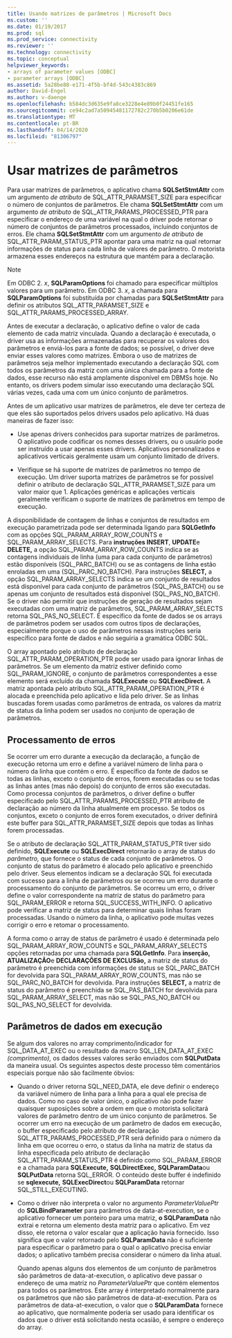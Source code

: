 ```yaml
---
title: Usando matrizes de parâmetros | Microsoft Docs
ms.custom: ''
ms.date: 01/19/2017
ms.prod: sql
ms.prod_service: connectivity
ms.reviewer: ''
ms.technology: connectivity
ms.topic: conceptual
helpviewer_keywords:
- arrays of parameter values [ODBC]
- parameter arrays [ODBC]
ms.assetid: 5a28be88-e171-4f5b-bf4d-543c4383c869
author: David-Engel
ms.author: v-daenge
ms.openlocfilehash: b584dc3d635e9fa8ce3228e4e89b0f24451fe165
ms.sourcegitcommit: ce94c2ad7a50945481172782c270b5b0206e61de
ms.translationtype: MT
ms.contentlocale: pt-BR
ms.lasthandoff: 04/14/2020
ms.locfileid: "81306797"
---
```

# <a name="using-arrays-of-parameters"></a>Usar matrizes de parâmetros
Para usar matrizes de parâmetros, o aplicativo chama **SQLSetStmtAttr** com um argumento *de atributo* de SQL_ATTR_PARAMSET_SIZE para especificar o número de conjuntos de parâmetros. Ele chama **SQLSetStmtAttr** com um argumento *de atributo* de SQL_ATTR_PARAMS_PROCESSED_PTR para especificar o endereço de uma variável na qual o driver pode retornar o número de conjuntos de parâmetros processados, incluindo conjuntos de erros. Ele chama **SQLSetStmtAttr** com um argumento *de atributo* de SQL_ATTR_PARAM_STATUS_PTR apontar para uma matriz na qual retornar informações de status para cada linha de valores de parâmetro. O motorista armazena esses endereços na estrutura que mantém para a declaração.  
  
> [!NOTE]  
>  Em ODBC 2. *x*, **SQLParamOptions** foi chamado para especificar múltiplos valores para um parâmetro. Em ODBC 3. *x*, a chamada para **SQLParamOptions** foi substituída por chamadas para **SQLSetStmtAttr** para definir os atributos SQL_ATTR_PARAMSET_SIZE e SQL_ATTR_PARAMS_PROCESSED_ARRAY.  
  
 Antes de executar a declaração, o aplicativo define o valor de cada elemento de cada matriz vinculada. Quando a declaração é executada, o driver usa as informações armazenadas para recuperar os valores dos parâmetros e enviá-los para a fonte de dados; se possível, o driver deve enviar esses valores como matrizes. Embora o uso de matrizes de parâmetros seja melhor implementado executando a declaração SQL com todos os parâmetros da matriz com uma única chamada para a fonte de dados, esse recurso não está amplamente disponível em DBMSs hoje. No entanto, os drivers podem simular isso executando uma declaração SQL várias vezes, cada uma com um único conjunto de parâmetros.  
  
 Antes de um aplicativo usar matrizes de parâmetros, ele deve ter certeza de que eles são suportados pelos drivers usados pelo aplicativo. Há duas maneiras de fazer isso:  
  
-   Use apenas drivers conhecidos para suportar matrizes de parâmetros. O aplicativo pode codificar os nomes desses drivers, ou o usuário pode ser instruído a usar apenas esses drivers. Aplicativos personalizados e aplicativos verticais geralmente usam um conjunto limitado de drivers.  
  
-   Verifique se há suporte de matrizes de parâmetros no tempo de execução. Um driver suporta matrizes de parâmetros se for possível definir o atributo de declaração SQL_ATTR_PARAMSET_SIZE para um valor maior que 1. Aplicações genéricas e aplicações verticais geralmente verificam o suporte de matrizes de parâmetros em tempo de execução.  
  
 A disponibilidade de contagem de linhas e conjuntos de resultados em execução parametrizada pode ser determinada ligando para **SQLGetInfo** com as opções SQL_PARAM_ARRAY_ROW_COUNTS e SQL_PARAM_ARRAY_SELECTS. Para **instruções INSERT**, **UPDATE**e **DELETE,** a opção SQL_PARAM_ARRAY_ROW_COUNTS indica se as contagens individuais de linha (uma para cada conjunto de parâmetros) estão disponíveis (SQL_PARC_BATCH) ou se as contagens de linha estão enroladas em uma (SQL_PARC_NO_BATCH). Para instruções **SELECT,** a opção SQL_PARAM_ARRAY_SELECTS indica se um conjunto de resultados está disponível para cada conjunto de parâmetros (SQL_PAS_BATCH) ou se apenas um conjunto de resultados está disponível (SQL_PAS_NO_BATCH). Se o driver não permitir que instruções de geração de resultados sejam executadas com uma matriz de parâmetros, SQL_PARAM_ARRAY_SELECTS retorna SQL_PAS_NO_SELECT. É específico da fonte de dados se os arrays de parâmetros podem ser usados com outros tipos de declarações, especialmente porque o uso de parâmetros nessas instruções seria específico para fonte de dados e não seguiria a gramática ODBC SQL.  
  
 O array apontado pelo atributo de declaração SQL_ATTR_PARAM_OPERATION_PTR pode ser usado para ignorar linhas de parâmetros. Se um elemento da matriz estiver definido como SQL_PARAM_IGNORE, o conjunto de parâmetros correspondentes a esse elemento será excluído da chamada **SQLExecute** ou **SQLExecDirect.** A matriz apontada pelo atributo SQL_ATTR_PARAM_OPERATION_PTR é alocada e preenchida pelo aplicativo e lida pelo driver. Se as linhas buscadas forem usadas como parâmetros de entrada, os valores da matriz de status da linha podem ser usados no conjunto de operação de parâmetros.  
  
## <a name="error-processing"></a>Processamento de erros  
 Se ocorrer um erro durante a execução da declaração, a função de execução retorna um erro e define a variável número de linha para o número da linha que contém o erro. É específico da fonte de dados se todas as linhas, exceto o conjunto de erros, forem executadas ou se todas as linhas antes (mas não depois) do conjunto de erros são executadas. Como processa conjuntos de parâmetros, o driver define o buffer especificado pelo SQL_ATTR_PARAMS_PROCESSED_PTR atributo de declaração ao número da linha atualmente em processo. Se todos os conjuntos, exceto o conjunto de erros forem executados, o driver definirá este buffer para SQL_ATTR_PARAMSET_SIZE depois que todas as linhas forem processadas.  
  
 Se o atributo de declaração SQL_ATTR_PARAM_STATUS_PTR tiver sido definido, **SQLExecute** ou **SQLExecDirect** retornarão o array de status do *parâmetro,* que fornece o status de cada conjunto de parâmetros. O conjunto de status do parâmetro é alocado pelo aplicativo e preenchido pelo driver. Seus elementos indicam se a declaração SQL foi executada com sucesso para a linha de parâmetros ou se ocorreu um erro durante o processamento do conjunto de parâmetros. Se ocorreu um erro, o driver define o valor correspondente na matriz de status do parâmetro para SQL_PARAM_ERROR e retorna SQL_SUCCESS_WITH_INFO. O aplicativo pode verificar a matriz de status para determinar quais linhas foram processadas. Usando o número da linha, o aplicativo pode muitas vezes corrigir o erro e retomar o processamento.  
  
 A forma como o array de status de parâmetro é usado é determinada pelo SQL_PARAM_ARRAY_ROW_COUNTS e SQL_PARAM_ARRAY_SELECTS opções retornadas por uma chamada para **SQLGetInfo**. Para **inserção,** **ATUALIZAÇÃO**e **DECLARAÇÕES DE EXCLUSão,** a matriz de status do parâmetro é preenchida com informações de status se SQL_PARC_BATCH for devolvida para SQL_PARAM_ARRAY_ROW_COUNTS, mas não se SQL_PARC_NO_BATCH for devolvida. Para instruções **SELECT,** a matriz de status do parâmetro é preenchida se SQL_PAS_BATCH for devolvida para SQL_PARAM_ARRAY_SELECT, mas não se SQL_PAS_NO_BATCH ou SQL_PAS_NO_SELECT for devolvida.  
  
## <a name="data-at-execution-parameters"></a>Parâmetros de dados em execução  
 Se algum dos valores no array comprimento/indicador for SQL_DATA_AT_EXEC ou o resultado da macro SQL_LEN_DATA_AT_EXEC *(comprimento),* os dados desses valores serão enviados com **SQLPutData** da maneira usual. Os seguintes aspectos deste processo têm comentários especiais porque não são facilmente óbvios:  
  
-   Quando o driver retorna SQL_NEED_DATA, ele deve definir o endereço da variável número de linha para a linha para a qual ele precisa de dados. Como no caso de valor único, o aplicativo não pode fazer quaisquer suposições sobre a ordem em que o motorista solicitará valores de parâmetro dentro de um único conjunto de parâmetros. Se ocorrer um erro na execução de um parâmetro de dados em execução, o buffer especificado pelo atributo de declaração SQL_ATTR_PARAMS_PROCESSED_PTR será definido para o número da linha em que ocorreu o erro, o status da linha na matriz de status da linha especificada pelo atributo de declaração SQL_ATTR_PARAM_STATUS_PTR é definido como SQL_PARAM_ERROR e a chamada para **SQLExecute,** **SQLDirectExec,** **SQLParamData**ou **SQLPutData** retorna SQL_ERROR. O conteúdo deste buffer é indefinido se **sqlexecute,** **SQLExecDirect**ou **SQLParamData** retornar SQL_STILL_EXECUTING.  
  
-   Como o driver não interpreta o valor no argumento *ParameterValuePtr* do **SQLBindParameter** para parâmetros de data-at-execution, se o aplicativo fornecer um ponteiro para uma matriz, **o SQLParamData** não extrai e retorna um elemento desta matriz para o aplicativo. Em vez disso, ele retorna o valor escalar que a aplicação havia fornecido. Isso significa que o valor retornado pelo **SQLParamData** não é suficiente para especificar o parâmetro para o qual o aplicativo precisa enviar dados; o aplicativo também precisa considerar o número da linha atual.  
  
     Quando apenas alguns dos elementos de um conjunto de parâmetros são parâmetros de data-at-execution, o aplicativo deve passar o endereço de uma matriz no *ParameterValuePtr* que contém elementos para todos os parâmetros. Este array é interpretado normalmente para os parâmetros que não são parâmetros de data-at-execution. Para os parâmetros de data-at-execution, o valor que o **SQLParamData** fornece ao aplicativo, que normalmente poderia ser usado para identificar os dados que o driver está solicitando nesta ocasião, é sempre o endereço do array.
